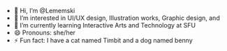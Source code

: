 - 👋 Hi, I’m @Lememski
- 👀 I’m interested in UI/UX design, Illustration works, Graphic design, and 
- 🌱 I’m currently learning Interactive Arts and Technology at SFU
- 😄 Pronouns: she/her
- ⚡ Fun fact: I have a cat named Timbit and a dog named benny

<!---
Lememski/Lememski is a ✨ special ✨ repository because its `README.md` (this file) appears on your GitHub profile.
You can click the Preview link to take a look at your changes.
--->
